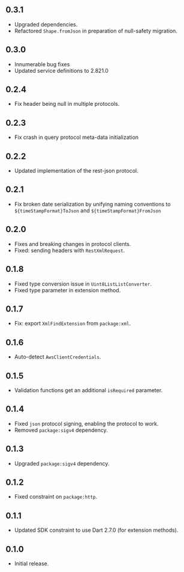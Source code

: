 ## 0.3.1

- Upgraded dependencies.
- Refactored `Shape.fromJson` in preparation of null-safety migration.

## 0.3.0

- Innumerable bug fixes
- Updated service definitions to 2.821.0

## 0.2.4

- Fix header being null in multiple protocols.

## 0.2.3

- Fix crash in query protocol meta-data initialization

## 0.2.2

- Updated implementation of the rest-json protocol.

## 0.2.1

- Fix broken date serialization by unifying naming conventions to `${timeStampFormat}ToJson` and `${timeStampFormat}FromJson`

## 0.2.0

- Fixes and breaking changes in protocol clients.
- Fixed: sending headers with `RestXmlRequest`.

## 0.1.8

- Fixed type conversion issue in `Uint8ListListConverter`.
- Fixed type parameter in extension method.

## 0.1.7

- Fix: export `XmlFindExtension` from `package:xml`.

## 0.1.6

- Auto-detect `AwsClientCredentials`.

## 0.1.5

- Validation functions get an additional `isRequired` parameter.

## 0.1.4

- Fixed `json` protocol signing, enabling the protocol to work.
- Removed `package:sigv4` dependency.

## 0.1.3

- Upgraded `package:sigv4` dependency.

## 0.1.2

- Fixed constraint on `package:http`.

## 0.1.1

- Updated SDK constraint to use Dart 2.7.0 (for extension methods).

## 0.1.0

- Initial release.
